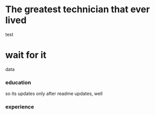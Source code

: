 # The greatest technician that ever lived
test
# wait for it
data
### education
so its updates only after readme updates, well
### experience
